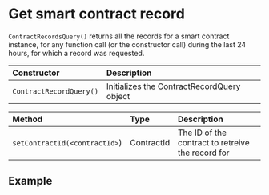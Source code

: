# Get smart contract record

`ContractRecordsQuery()` returns all the records for a smart contract instance, for any function call \(or the constructor call\) during the last 24 hours, for which a record was requested.

| Constructor | Description |
| :--- | :--- |
| `ContractRecordQuery()` | Initializes the ContractRecordQuery object |

| Method | Type | Description |
| :--- | :--- | :--- |
| `setContractId(<contractId>`\) | ContractId | The ID of the contract to retreive the record for |

## Example

```java

```

